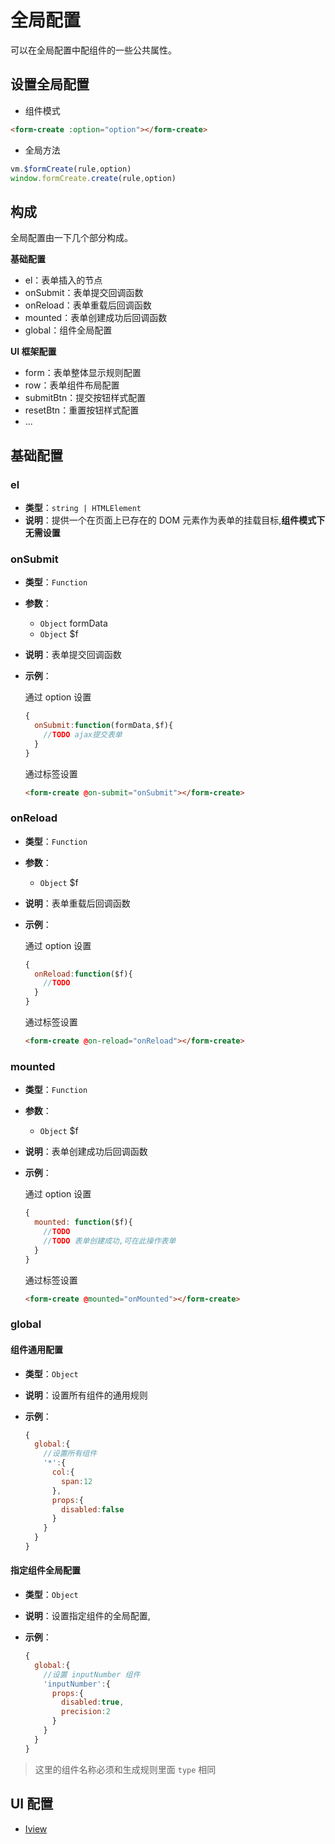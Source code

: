 
# 全局配置

可以在全局配置中配组件的一些公共属性。

## 设置全局配置

- 组件模式

```html
<form-create :option="option"></form-create>
```

- 全局方法

```js
vm.$formCreate(rule,option)
window.formCreate.create(rule,option)
```


## 构成

全局配置由一下几个部分构成。

**基础配置**

- el：表单插入的节点
- onSubmit：表单提交回调函数
- onReload：表单重载后回调函数
- mounted：表单创建成功后回调函数
- global：组件全局配置

**UI 框架配置**

- form：表单整体显示规则配置
- row：表单组件布局配置
- submitBtn：提交按钮样式配置
- resetBtn：重置按钮样式配置
- ...


## 基础配置

### el

- **类型**：`string | HTMLElement`
- **说明**：提供一个在页面上已存在的 DOM 元素作为表单的挂载目标,**组件模式下无需设置**


### onSubmit

- **类型**：`Function`

- **参数**：
  - `Object` formData
  - `Object` $f


- **说明**：表单提交回调函数

- **示例**：

  通过 option 设置
  ```js
  {
    onSubmit:function(formData,$f){
      //TODO ajax提交表单
    }
  }
  ```
  通过标签设置

  ```html
  <form-create @on-submit="onSubmit"></form-create>
  ```




### onReload

- **类型**：`Function`

- **参数**：
  - `Object` $f

- **说明**：表单重载后回调函数

- **示例**：

  通过 option 设置
  ```js
  {
    onReload:function($f){
      //TODO 
    }
  }
  ```

  通过标签设置
  ```html
  <form-create @on-reload="onReload"></form-create>
  ```



### mounted

- **类型**：`Function`

- **参数**：
  - `Object` $f

- **说明**：表单创建成功后回调函数

- **示例**：

  通过 option 设置
  ```js
  {
    mounted: function($f){
      //TODO
      //TODO 表单创建成功,可在此操作表单
    }
  }
  ```

  通过标签设置
  ```html
  <form-create @mounted="onMounted"></form-create>
  ```



### global

#### 组件通用配置

- **类型**：`Object`

- **说明**：设置所有组件的通用规则

- **示例**：

  ```js
  {
    global:{
      //设置所有组件
      '*':{
        col:{
          span:12
        },
        props:{
          disabled:false
        }
      }
    }
  }
  ```

#### 指定组件全局配置

- **类型**：`Object`

- **说明**：设置指定组件的全局配置,

- **示例**：

  ```js
  {
    global:{
      //设置 inputNumber 组件
      'inputNumber':{
        props:{
          disabled:true,
          precision:2
        }
      }
    }
  }
  ```
> 这里的组件名称必须和生成规则里面 `type` 相同


## UI 配置

- [Iview](/v2/iview/global.html)
